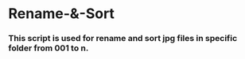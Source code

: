 # Rename-&-Sort

### This script is used for rename and sort jpg files in specific folder from 001 to n.